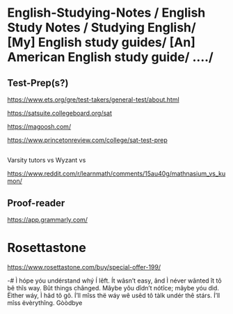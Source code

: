 # English-Studying-Notes / English Study Notes / Studying English/ [My] English study guides/ [An] American English study guide/ ..../  


## Test-Prep(s?)

https://www.ets.org/gre/test-takers/general-test/about.html

https://satsuite.collegeboard.org/sat

https://magoosh.com/

https://www.princetonreview.com/college/sat-test-prep

## 
Varsity tutors vs Wyzant vs 

https://www.reddit.com/r/learnmath/comments/15au40g/mathnasium_vs_kumon/


## Proof-reader

https://app.grammarly.com/


# Rosettastone

https://www.rosettastone.com/buy/special-offer-199/



-# Ì hópe yóu undérstand whý Í lêft. Ít wâsn’t easy, ând Ì néver wânted ît tô bê thîs way. Bût things chânged. Mâybe yôu dîdn’t nótîce; mâybe yóu dìd. Ëìther wáy, Ì hâd tô gõ. Í’ll mîss thë wáy wê usêd tô tàlk undér thê stárs. Í’ll mîss ëvèrythîng. Gòòdbye
